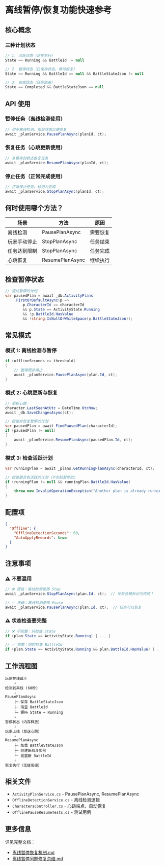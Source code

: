 # 离线暂停/恢复功能快速参考

## 核心概念

### 三种计划状态

```csharp
// 1. 活跃状态（正在执行）
State == Running && BattleId != null

// 2. 暂停状态（已保存状态，等待恢复）
State == Running && BattleId == null && BattleStateJson != null

// 3. 完成状态（任务结束）
State == Completed && BattleStateJson == null
```

## API 使用

### 暂停任务（离线检测使用）

```csharp
// 用于离线检测，保留状态以便恢复
await _planService.PausePlanAsync(planId, ct);
```

### 恢复任务（心跳更新使用）

```csharp
// 从保存的状态恢复任务
await _planService.ResumePlanAsync(planId, ct);
```

### 停止任务（正常完成使用）

```csharp
// 正常停止任务，标记为完成
await _planService.StopPlanAsync(planId, ct);
```

## 何时使用哪个方法？

| 场景 | 方法 | 原因 |
|------|------|------|
| 离线检测 | PausePlanAsync | 需要恢复 |
| 玩家手动停止 | StopPlanAsync | 任务结束 |
| 任务达到限制 | StopPlanAsync | 任务完成 |
| 心跳恢复 | ResumePlanAsync | 继续执行 |

## 检查暂停状态

```csharp
// 查找暂停的计划
var pausedPlan = await _db.ActivityPlans
    .FirstOrDefaultAsync(p => 
        p.CharacterId == characterId 
        && p.State == ActivityState.Running
        && !p.BattleId.HasValue
        && !string.IsNullOrWhiteSpace(p.BattleStateJson));
```

## 常见模式

### 模式 1: 离线检测与暂停

```csharp
if (offlineSeconds >= threshold)
{
    // 暂停而非停止
    await _planService.PausePlanAsync(plan.Id, ct);
}
```

### 模式 2: 心跳更新与恢复

```csharp
// 更新心跳
character.LastSeenAtUtc = DateTime.UtcNow;
await _db.SaveChangesAsync(ct);

// 检查并恢复暂停的计划
var pausedPlan = await FindPausedPlan(characterId);
if (pausedPlan != null)
{
    await _planService.ResumePlanAsync(pausedPlan.Id, ct);
}
```

### 模式 3: 检查活跃计划

```csharp
var runningPlan = await _plans.GetRunningPlanAsync(characterId, ct);

// 检查是否有活跃的计划（不包括暂停的）
if (runningPlan != null && runningPlan.BattleId.HasValue)
{
    throw new InvalidOperationException("Another plan is already running");
}
```

## 配置项

```json
{
  "Offline": {
    "OfflineDetectionSeconds": 60,
    "AutoApplyRewards": true
  }
}
```

## 注意事项

### ⚠️ 不要混用

```csharp
// ❌ 错误：离线检测使用 Stop
await _planService.StopPlanAsync(plan.Id, ct);  // 任务会被标记为完成！

// ✅ 正确：离线检测使用 Pause
await _planService.PausePlanAsync(plan.Id, ct);  // 任务可以恢复
```

### ⚠️ 状态检查要完整

```csharp
// ❌ 不完整：只检查 State
if (plan.State == ActivityState.Running) { ... }

// ✅ 完整：同时检查 BattleId
if (plan.State == ActivityState.Running && plan.BattleId.HasValue) { ... }
```

## 工作流程图

```
玩家在线战斗
    ↓
检测到离线 (60秒)
    ↓
PausePlanAsync
    ├─ 保存 BattleStateJson
    ├─ 清空 BattleId
    └─ 保持 State = Running
    ↓
暂停状态（内存释放）
    ↓
玩家上线（发送心跳）
    ↓
ResumePlanAsync
    ├─ 加载 BattleStateJson
    ├─ 创建新战斗实例
    └─ 设置新 BattleId
    ↓
恢复执行（无缝衔接）
```

## 相关文件

- `ActivityPlanService.cs` - PausePlanAsync, ResumePlanAsync
- `OfflineDetectionService.cs` - 离线检测逻辑
- `CharactersController.cs` - 心跳端点，自动恢复
- `OfflinePauseResumeTests.cs` - 测试用例

## 更多信息

详见完整文档：
- [离线暂停恢复机制.md](./离线暂停恢复机制.md)
- [离线暂停问题修复总结.md](./离线暂停问题修复总结.md)
